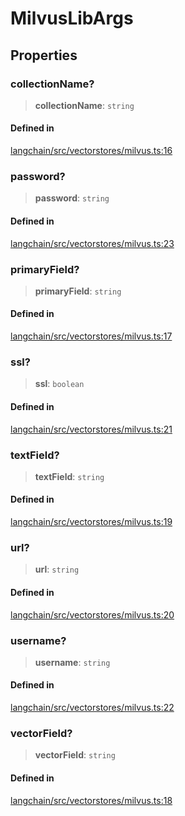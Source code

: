 MilvusLibArgs
=============

Properties[​](#properties "Direct link to Properties")
------------------------------------------------------

### collectionName?[​](#collectionname "Direct link to collectionName?")

> **collectionName**: `string`

#### Defined in[​](#defined-in "Direct link to Defined in")

[langchain/src/vectorstores/milvus.ts:16](https://github.com/hwchase17/langchainjs/blob/46e1734/langchain/src/vectorstores/milvus.ts#L16)

### password?[​](#password "Direct link to password?")

> **password**: `string`

#### Defined in[​](#defined-in-1 "Direct link to Defined in")

[langchain/src/vectorstores/milvus.ts:23](https://github.com/hwchase17/langchainjs/blob/46e1734/langchain/src/vectorstores/milvus.ts#L23)

### primaryField?[​](#primaryfield "Direct link to primaryField?")

> **primaryField**: `string`

#### Defined in[​](#defined-in-2 "Direct link to Defined in")

[langchain/src/vectorstores/milvus.ts:17](https://github.com/hwchase17/langchainjs/blob/46e1734/langchain/src/vectorstores/milvus.ts#L17)

### ssl?[​](#ssl "Direct link to ssl?")

> **ssl**: `boolean`

#### Defined in[​](#defined-in-3 "Direct link to Defined in")

[langchain/src/vectorstores/milvus.ts:21](https://github.com/hwchase17/langchainjs/blob/46e1734/langchain/src/vectorstores/milvus.ts#L21)

### textField?[​](#textfield "Direct link to textField?")

> **textField**: `string`

#### Defined in[​](#defined-in-4 "Direct link to Defined in")

[langchain/src/vectorstores/milvus.ts:19](https://github.com/hwchase17/langchainjs/blob/46e1734/langchain/src/vectorstores/milvus.ts#L19)

### url?[​](#url "Direct link to url?")

> **url**: `string`

#### Defined in[​](#defined-in-5 "Direct link to Defined in")

[langchain/src/vectorstores/milvus.ts:20](https://github.com/hwchase17/langchainjs/blob/46e1734/langchain/src/vectorstores/milvus.ts#L20)

### username?[​](#username "Direct link to username?")

> **username**: `string`

#### Defined in[​](#defined-in-6 "Direct link to Defined in")

[langchain/src/vectorstores/milvus.ts:22](https://github.com/hwchase17/langchainjs/blob/46e1734/langchain/src/vectorstores/milvus.ts#L22)

### vectorField?[​](#vectorfield "Direct link to vectorField?")

> **vectorField**: `string`

#### Defined in[​](#defined-in-7 "Direct link to Defined in")

[langchain/src/vectorstores/milvus.ts:18](https://github.com/hwchase17/langchainjs/blob/46e1734/langchain/src/vectorstores/milvus.ts#L18)